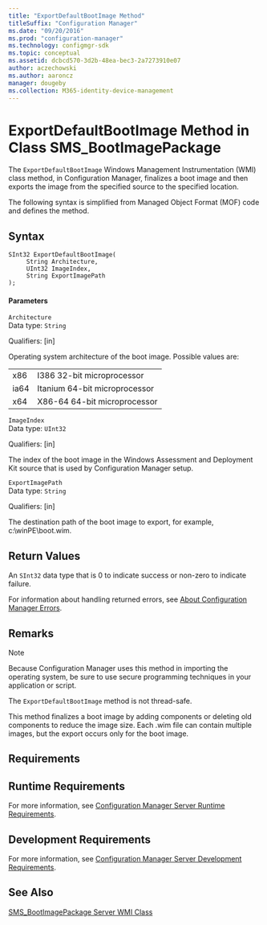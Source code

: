 ```yaml
---
title: "ExportDefaultBootImage Method"
titleSuffix: "Configuration Manager"
ms.date: "09/20/2016"
ms.prod: "configuration-manager"
ms.technology: configmgr-sdk
ms.topic: conceptual
ms.assetid: dcbcd570-3d2b-48ea-bec3-2a7273910e07
author: aczechowski
ms.author: aaroncz
manager: dougeby
ms.collection: M365-identity-device-management
---
```

# ExportDefaultBootImage Method in Class SMS_BootImagePackage
The `ExportDefaultBootImage` Windows Management Instrumentation (WMI) class method, in Configuration Manager, finalizes a boot image and then exports the image from the specified source to the specified location.  

 The following syntax is simplified from Managed Object Format (MOF) code and defines the method.  

## Syntax  

```  
SInt32 ExportDefaultBootImage(  
     String Architecture,  
     UInt32 ImageIndex,  
     String ExportImagePath  
);  
```  

#### Parameters  
 `Architecture`  
 Data type: `String`  

 Qualifiers: [in]  

 Operating system architecture of the boot image. Possible values are:  

|||  
|-|-|  
|x86|I386 32-bit microprocessor|  
|ia64|Itanium 64-bit microprocessor|  
|x64|X86-64 64-bit microprocessor|  

 `ImageIndex`  
 Data type: `UInt32`  

 Qualifiers: [in]  

 The index of the boot image in the Windows Assessment and Deployment Kit source that is used by Configuration Manager setup.  

 `ExportImagePath`  
 Data type: `String`  

 Qualifiers: [in]  

 The destination path of the boot image to export, for example, c:\winPE\boot.wim.  

## Return Values  
 An `SInt32` data type that is 0 to indicate success or non-zero to indicate failure.  

 For information about handling returned errors, see [About Configuration Manager Errors](../../../develop/core/understand/about-configuration-manager-errors.md).  

## Remarks  

> [!NOTE]
>  Because Configuration Manager uses this method in importing the operating system, be sure to use secure programming techniques in your application or script.  

 The `ExportDefaultBootImage` method is not thread-safe.  

 This method finalizes a boot image by adding components or deleting old components to reduce the image size. Each .wim file can contain multiple images, but the export occurs only for the boot image.  

## Requirements  

## Runtime Requirements  
 For more information, see [Configuration Manager Server Runtime Requirements](../../../develop/core/reqs/server-runtime-requirements.md).  

## Development Requirements  
 For more information, see [Configuration Manager Server Development Requirements](../../../develop/core/reqs/server-development-requirements.md).  

## See Also  
 [SMS_BootImagePackage Server WMI Class](../../../develop/reference/osd/sms_bootimagepackage-server-wmi-class.md)
